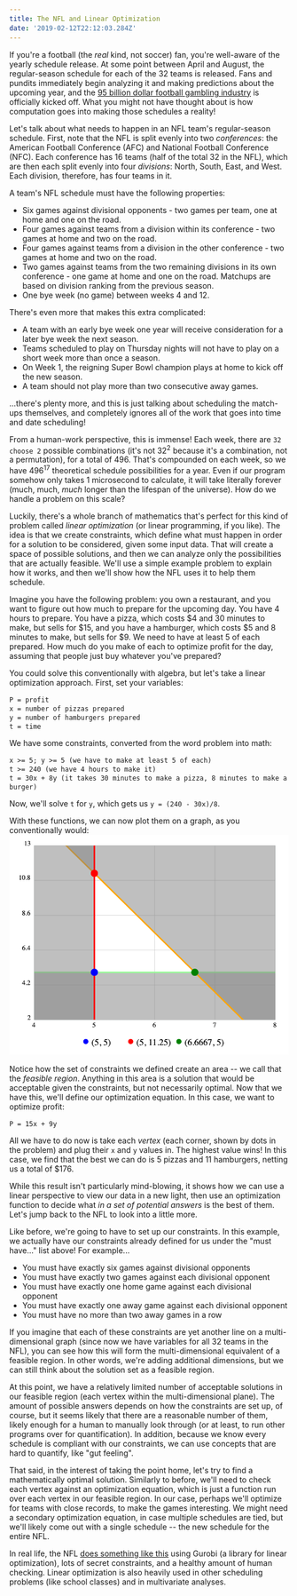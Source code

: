 ```yaml
---
title: The NFL and Linear Optimization
date: '2019-02-12T22:12:03.284Z'
---
```


If you're a football (the _real_ kind, not soccer) fan, you're well-aware of the yearly schedule release. At some point between April and August, the regular-season schedule for each of the 32 teams is released. Fans and pundits immediately begin analyzing it and making predictions about the upcoming year, and the [95 billion dollar football gambling industry](https://www.ibtimes.com/legalized-sports-gambling-americans-bet-95-billion-nfl-college-football-season-mostly-2089606) is officially kicked off. What you might not have thought about is how computation goes into making those schedules a reality!

Let's talk about what needs to happen in an NFL team's regular-season schedule. First, note that the NFL is split evenly into two _conferences_: the American Football Conference (AFC) and National Football Conference (NFC). Each conference has 16 teams (half of the total 32 in the NFL), which are then each split evenly into four _divisions_: North, South, East, and West. Each division, therefore, has four teams in it.

A team's NFL schedule must have the following properties:
- Six games against divisional opponents - two games per team, one at home and one on the road.
- Four games against teams from a division within its conference - two games at home and two on the road.
- Four games against teams from a division in the other conference - two games at home and two on the road.
- Two games against teams from the two remaining divisions in its own conference - one game at home and one on the road. Matchups are based on division ranking from the previous season.
- One bye week (no game) between weeks 4 and 12.

There's even more that makes this extra complicated:
- A team with an early bye week one year will receive consideration for a later bye week the next season.
- Teams scheduled to play on Thursday nights will not have to play on a short week more than once a season.
- On Week 1, the reigning Super Bowl champion plays at home to kick off the new season.
- A team should not play more than two consecutive away games.

...there's plenty more, and this is just talking about scheduling the match-ups themselves, and completely ignores all of the work that goes into time and date scheduling!

From a human-work perspective, this is immense! Each week, there are `32 choose 2` possible combinations (it's not 32<sup>2</sup> because it's a combination, not a permutation), for a total of 496. That's compounded on each week, so we have 496<sup>17</sup> theoretical schedule possibilities for a year. Even if our program somehow only takes 1 microsecond to calculate, it will take literally forever (much, much, _much_ longer than the lifespan of the universe). How do we handle a problem on this scale?

Luckily, there's a whole branch of mathematics that's perfect for this kind of problem called _linear optimization_ (or linear programming, if you like). The idea is that we create constraints, which define what must happen in order for a solution to be considered, given some input data. That will create a space of possible solutions, and then we can analyze only the possibilities that are actually feasible. We'll use a simple example problem to explain how it works, and then we'll show how the NFL uses it to help them schedule.

Imagine you have the following problem: you own a restaurant, and you want to figure out how much to prepare for the upcoming day. You have 4 hours to prepare. You have a pizza, which costs $4 and 30 minutes to make, but sells for $15, and you have a hamburger, which costs $5 and 8 minutes to make, but sells for $9. We need to have at least 5 of each prepared. How much do you make of each to optimize profit for the day, assuming that people just buy whatever you've prepared?

You could solve this conventionally with algebra, but let's take a linear optimization approach. First, set your variables:
```
P = profit
x = number of pizzas prepared
y = number of hamburgers prepared
t = time
```

We have some constraints, converted from the word problem into math:
```
x >= 5; y >= 5 (we have to make at least 5 of each)
t >= 240 (we have 4 hours to make it)
t = 30x + 8y (it takes 30 minutes to make a pizza, 8 minutes to make a burger)
```

Now, we'll solve `t` for `y`, which gets us `y = (240 - 30x)/8`.

With these functions, we can now plot them on a graph, as you conventionally would:
![linear programming](linear-programming.png)

Notice how the set of constraints we defined create an area -- we call that the _feasible region_. Anything in this area is a solution that would be acceptable given the constraints, but not necessarily optimal. Now that we have this, we'll define our optimization equation. In this case, we want to optimize profit:
```
P = 15x + 9y
```

All we have to do now is take each _vertex_ (each corner, shown by dots in the problem) and plug their `x` and `y` values in. The highest value wins! In this case, we find that the best we can do is 5 pizzas and 11 hamburgers, netting us a total of $176.

While this result isn't particularly mind-blowing, it shows how we can use a linear perspective to view our data in a new light, then use an optimization function to decide what _in a set of potential answers_ is the best of them. Let's jump back to the NFL to look into a little more.

Like before, we're going to have to set up our constraints. In this example, we actually have our constraints already defined for us under the "must have..." list above! For example...
- You must have exactly six games against divisional opponents
- You must have exactly two games against each divisional opponent
- You must have exactly one home game against each divisional opponent
- You must have exactly one away game against each divisional opponent
- You must have no more than two away games in a row

If you imagine that each of these constraints are yet another line on a multi-dimensional graph (since now we have variables for all 32 teams in the NFL), you can see how this will form the multi-dimensional equivalent of a feasible region. In other words, we're adding additional dimensions, but we can still think about the solution set as a feasible region.

At this point, we have a relatively limited number of acceptable solutions in our feasible region (each vertex within the multi-dimensional plane). The amount of possible answers depends on how the constraints are set up, of course, but it seems likely that there are a reasonable number of them, likely enough for a human to manually look through (or at least, to run other programs over for quantification). In addition, because we know every schedule is compliant with our constraints, we can use concepts that are hard to quantify, like "gut feeling".

That said, in the interest of taking the point home, let's try to find a mathematically optimal solution. Similarly to before, we'll need to check each vertex against an optimization equation, which is just a function run over each vertex in our feasible region. In our case, perhaps we'll optimize for teams with close records, to make the games interesting. We might need a secondary optimization equation, in case multiple schedules are tied, but we'll likely come out with a single schedule -- the new schedule for the entire NFL.

In real life, the NFL [does something like this](https://www.gurobi.com/pdfs/case-study-NFL-English-low-res.pdf) using Gurobi (a library for linear optimization), lots of secret constraints, and a healthy amount of human checking. Linear optimization is also heavily used in other scheduling problems (like school classes) and in multivariate analyses.